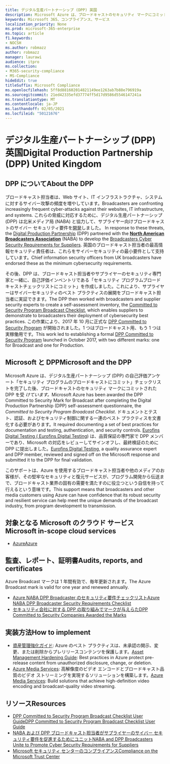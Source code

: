 ```yaml
---
title: デジタル生産パートナーシップ (DPP) 英国
description: Microsoft Azure は、ブロードキャストのセキュリティ マークにコミットされた DPP を受け取った。
keywords: Microsoft 365、コンプライアンス、サービス
localization_priority: None
ms.prod: microsoft-365-enterprise
ms.topic: article
f1.keywords:
- NOCSH
ms.author: robmazz
author: robmazz
manager: laurawi
audience: itpro
ms.collection:
- M365-security-compliance
- MS-Compliance
hideEdit: true
titleSuffix: Microsoft Compliance
ms.openlocfilehash: 5ff8d881602014821149ee1263ab7b88e796919a
ms.sourcegitcommit: 21ed42335efd37774ff5d17d9586d5546147241a
ms.translationtype: MT
ms.contentlocale: ja-JP
ms.lasthandoff: 02/05/2021
ms.locfileid: "50121676"
---
```

# <a name="digital-production-partnership-dpp-united-kingdom"></a><span data-ttu-id="4a7c1-104">デジタル生産パートナーシップ (DPP) 英国</span><span class="sxs-lookup"><span data-stu-id="4a7c1-104">Digital Production Partnership (DPP) United Kingdom</span></span>

## <a name="about-the-dpp"></a><span data-ttu-id="4a7c1-105">DPP について</span><span class="sxs-lookup"><span data-stu-id="4a7c1-105">About the DPP</span></span>

<span data-ttu-id="4a7c1-106">ブロードキャスト担当者は、Web サイト、IT インフラストラクチャ、システムに対するサイバー攻撃の頻度を増やしています。</span><span class="sxs-lookup"><span data-stu-id="4a7c1-106">Broadcasters are confronting increasingly frequent cyber-attacks against their websites, IT infrastructure, and systems.</span></span> <span data-ttu-id="4a7c1-107">これらの脅威に対応するために、デジタル[](https://www.thedpp.com/)生産パートナーシップ (DPP) は北米メディア局 (NABA) と協力して、サプライヤー向けブロードキャストのサイバー セキュリティ要件を[開発](https://nabanet.com/wp-content/uploads/2017/08/NABA_DPP_CyberSecurity_Requirements_3.pdf)しました。 [](https://nabanet.com/)</span><span class="sxs-lookup"><span data-stu-id="4a7c1-107">In response to these threats, the [Digital Production Partnership](https://www.thedpp.com/) (DPP) partnered with the [**North American Broadcasters Association**](https://nabanet.com/) (NABA) to develop the [Broadcasters Cyber Security Requirements for Suppliers](https://nabanet.com/wp-content/uploads/2017/08/NABA_DPP_CyberSecurity_Requirements_3.pdf).</span></span> <span data-ttu-id="4a7c1-108">英国のブロードキャスト担当者の最高情報セキュリティ責任者は、これらをサイバーセキュリティの最小要件として支持しています。</span><span class="sxs-lookup"><span data-stu-id="4a7c1-108">Chief information security officers from UK broadcasters have endorsed these as the minimum cybersecurity requirements.</span></span>  
  
<span data-ttu-id="4a7c1-109">その後、DPP は、ブロードキャスト担当者やサプライヤーのセキュリティ専門家と一緒に、自己評価インベントリ[](https://dpp-assets.s3.amazonaws.com/wp-content/uploads/2017/10/CTS_BroadcastChecklist.xlsx)である「セキュリティ プログラムブロードキャストチェックリストにコミット」を作成しました。これにより、サプライヤーはサイバーセキュリティのベスト プラクティスの展開をブロードキャスト担当者に実証できます。</span><span class="sxs-lookup"><span data-stu-id="4a7c1-109">The DPP then worked with broadcasters and supplier security experts to create a self-assessment inventory, the [Committed to Security Program Broadcast Checklist](https://dpp-assets.s3.amazonaws.com/wp-content/uploads/2017/10/CTS_BroadcastChecklist.xlsx), which enables suppliers to demonstrate to broadcasters their deployment of cybersecurity best practices.</span></span> <span data-ttu-id="4a7c1-110">この作業により、2017 年 10 月に正式な [DPP Committed to Security Program](https://www.thedpp.com/tech/security/committed-to-security/) が開始されました。1 つはブロードキャスト用、もう 1 つは実稼働用です。</span><span class="sxs-lookup"><span data-stu-id="4a7c1-110">This work led to establishing a formal [DPP Committed to Security Program](https://www.thedpp.com/tech/security/committed-to-security/) launched in October 2017, with two different marks: one for Broadcast and one for Production.</span></span>

## <a name="microsoft-and-the-dpp"></a><span data-ttu-id="4a7c1-111">Microsoft と DPP</span><span class="sxs-lookup"><span data-stu-id="4a7c1-111">Microsoft and the DPP</span></span>

<span data-ttu-id="4a7c1-112">Microsoft Azure は、デジタル生産パートナーシップ (DPP) の自己評価アンケート「セキュリティ プログラムのブロードキャストにコミット」チェックリストを完了した後、ブロードキャストのセキュリティ マークにコミットされた DPP を受 *けています。*</span><span class="sxs-lookup"><span data-stu-id="4a7c1-112">Microsoft Azure has been awarded the DPP Committed to Security Mark for Broadcast after completing the Digital Production Partnership (DPP) self-assessment questionnaire, the *Committed to Security Program Broadcast Checklist*.</span></span> <span data-ttu-id="4a7c1-113">ドキュメントとテスト、認証、およびセキュリティ制御に関する一連のベスト プラクティスを文書化する必要があります。</span><span class="sxs-lookup"><span data-stu-id="4a7c1-113">It required documenting a set of best practices for documentation and testing, authentication, and security controls.</span></span> <span data-ttu-id="4a7c1-114">[Eurofins Digital Testing ( Eurofins Digital Testing](https://www.eurofins-digitaltesting.com/)) は、品質保証の専門家で DPP メンバーであり、Microsoft の対応をレビューしてサインオフし、最終検証のために DPP に提出しました。</span><span class="sxs-lookup"><span data-stu-id="4a7c1-114">[Eurofins Digital Testing](https://www.eurofins-digitaltesting.com/), a quality assurance expert and DPP member, reviewed and signed off on the Microsoft response and submitted it to the DPP for final validation.</span></span>  
  
<span data-ttu-id="4a7c1-115">このサポートは、Azure を使用するブロードキャスト担当者や他のメディアのお客様が、その堅牢なセキュリティと復元サービスが、プログラム開発から伝送まで、ブロードキャスト業界の固有の需要を満たすのに役立つという自信を持って行えるという意味です。</span><span class="sxs-lookup"><span data-stu-id="4a7c1-115">This support means that broadcasters and other media customers using Azure can have confidence that its robust security and resilient service can help meet the unique demands of the broadcast industry, from program development to transmission.</span></span>

## <a name="microsoft-in-scope-cloud-services"></a><span data-ttu-id="4a7c1-116">対象となる Microsoft のクラウド サービス</span><span class="sxs-lookup"><span data-stu-id="4a7c1-116">Microsoft in-scope cloud services</span></span>

- [<span data-ttu-id="4a7c1-117">Azure</span><span class="sxs-lookup"><span data-stu-id="4a7c1-117">Azure</span></span>](https://aka.ms/AzureCompliance)

## <a name="audits-reports-and-certificates"></a><span data-ttu-id="4a7c1-118">監査、レポート、証明書</span><span class="sxs-lookup"><span data-stu-id="4a7c1-118">Audits, reports, and certificates</span></span>

<span data-ttu-id="4a7c1-119">Azure Broadcast マークは 1 年間有効で、毎年更新されます。</span><span class="sxs-lookup"><span data-stu-id="4a7c1-119">The Azure Broadcast mark is valid for one year and renewed annually.</span></span>

- [<span data-ttu-id="4a7c1-120">Azure NABA DPP Broadcaster のセキュリティ要件チェックリスト</span><span class="sxs-lookup"><span data-stu-id="4a7c1-120">Azure NABA DPP Broadcaster Security Requirements Checklist</span></span>](https://aka.ms/Azure-CTS-Broadcast-Checklist)
- [<span data-ttu-id="4a7c1-121">セキュリティ会社に対する DPP の取り組みでマークが与えらた</span><span class="sxs-lookup"><span data-stu-id="4a7c1-121">DPP Committed to Security Companies Awarded the Marks</span></span>](https://aka.ms/Azure-Asset-Mgmt)

## <a name="how-to-implement"></a><span data-ttu-id="4a7c1-122">実装方法</span><span class="sxs-lookup"><span data-stu-id="4a7c1-122">How to implement</span></span>

- <span data-ttu-id="4a7c1-123">[資産管理強化ガイド](https://aka.ms/Azure-Asset-Mgmt): Azure のベスト プラクティスは、未承認の開示、変更、または削除からプレリリースコンテンツを保護します。</span><span class="sxs-lookup"><span data-stu-id="4a7c1-123">[Asset Management Hardening Guide](https://aka.ms/Azure-Asset-Mgmt): Best practices in Azure protect pre-release content from unauthorized disclosure, change, or deletion.</span></span>
- <span data-ttu-id="4a7c1-124">[Azure Media Services](/azure/media-services/): 高解像度のビデオ エンコードとブロードキャスト品質のビデオ ストリーミングを実現するソリューションを構築します。</span><span class="sxs-lookup"><span data-stu-id="4a7c1-124">[Azure Media Services](/azure/media-services/): Build solutions that achieve high-definition video encoding and broadcast-quality video streaming.</span></span>

## <a name="resources"></a><span data-ttu-id="4a7c1-125">リソース</span><span class="sxs-lookup"><span data-stu-id="4a7c1-125">Resources</span></span>

- [<span data-ttu-id="4a7c1-126">DPP Committed to Security Program Broadcast Checklist User Guide</span><span class="sxs-lookup"><span data-stu-id="4a7c1-126">DPP Committed to Security Program Broadcast Checklist User Guide</span></span>](https://dpp-assets.s3.amazonaws.com/wp-content/uploads/2017/10/CTS_BroadcastChecklistUserGuide.pdf)
- [<span data-ttu-id="4a7c1-127">NABA および DPP ブロードキャスト担当者がサプライヤーのサイバー セキュリティ要件を促進するためにユニット</span><span class="sxs-lookup"><span data-stu-id="4a7c1-127">NABA and DPP Broadcasters Unite to Promote Cyber Security Requirements for Suppliers</span></span>](https://nabanet.com/wp-content/uploads/2017/08/NABAcaster-Issue_26.pdf)
- [<span data-ttu-id="4a7c1-128">Microsoft セキュリティ センターのコンプライアンス</span><span class="sxs-lookup"><span data-stu-id="4a7c1-128">Compliance on the Microsoft Trust Center</span></span>](https://www.microsoft.com/trust-center/compliance/compliance-overview)
